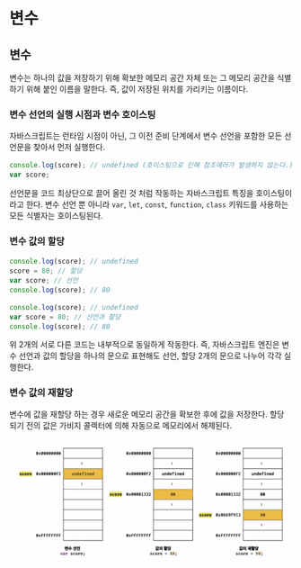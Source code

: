 # 변수

## 변수

변수는 하나의 값을 저장하기 위해 확보한 메모리 공간 자체 또는 그 메모리 공간을 식별하기 위해 붙인 이름을 말한다. 즉, 값이 저장된 위치를 가리키는 이름이다.

### 변수 선언의 실행 시점과 변수 호이스팅

자바스크립트는 런타임 시점이 아닌, 그 이전 준비 단계에서 변수 선언을 포함한 모든 선언문을 찾아서 먼저 실행한다.

```javascript
console.log(score); // undefined (호이스팅으로 인해 참조에러가 발생하지 않는다.)
var score;
```

선언문을 코드 최상단으로 끌어 올린 것 처럼 작동하는 자바스크립트 특징을 호이스팅이라고 한다. 변수 선언 뿐 아니라 `var`, `let`, `const`, `function`, `class` 키워드를 사용하는 모든 식별자는 호이스팅된다.

### 변수 값의 할당

```javascript
console.log(score); // undefined
score = 80; // 할당
var score; // 선언
console.log(score); // 80
```

```javascript
console.log(score); // undefined
var score = 80; // 선언과 할당
console.log(score); // 80
```

위 2개의 서로 다른 코드는 내부적으로 동일하게 작동한다. 즉, 자바스크립트 엔진은 변수 선언과 값의 할당을 하나의 문으로 표현해도 선언, 할당 2개의 문으로 나누어 각각 실행한다.

### 변수 값의 재할당

변수에 값을 재할당 하는 경우 새로운 메모리 공간을 확보한 후에 값을 저장한다. 할당 되기 전의 값은 가비지 콜렉터에 의해 자동으로 메모리에서 해제된다.

![값의 재할당](<../.gitbook/assets/Screen Shot 2022-07-04 at 8.17.02 PM.png>)
